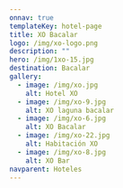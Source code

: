```yaml
---
onnav: true
templateKey: hotel-page
title: XO Bacalar
logo: /img/xo-logo.png
description: ""
hero: /img/1xo-15.jpg
destination: Bacalar
gallery:
  - image: /img/xo.jpg
    alt: Hotel XO
  - image: /img/xo-9.jpg
    alt: XO laguna bacalar
  - image: /img/xo-6.jpg
    alt: XO Bacalar
  - image: /img/xo-22.jpg
    alt: Habitación XO
  - image: /img/xo-8.jpg
    alt: XO Bar
navparent: Hoteles
---
```

